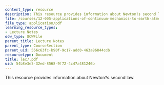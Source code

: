 ```yaml
---
content_type: resource
description: This resource provides information about Newton?s second law.
file: /courses/12-005-applications-of-continuum-mechanics-to-earth-atmospheric-and-planetary-sciences-spring-2006/54b8e3e532ed85689f724c47a481246b_lec7.pdf
file_type: application/pdf
learning_resource_types:
- Lecture Notes
ocw_type: OCWFile
parent_title: Lecture Notes
parent_type: CourseSection
parent_uid: 556c63fc-b90f-9c17-add0-463a86844cdb
resourcetype: Document
title: lec7.pdf
uid: 54b8e3e5-32ed-8568-9f72-4c47a481246b
---
```

This resource provides information about Newton?s second law.

